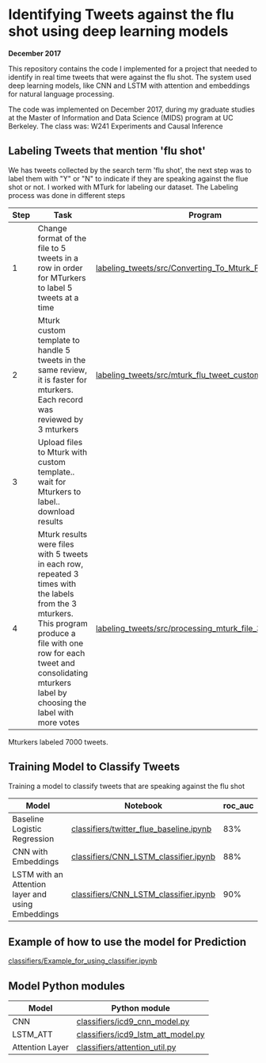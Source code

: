 # Identifying Tweets against the flu shot using deep learning models

**December 2017**

This repository contains the code I implemented for a project that needed to identify in real time tweets that were against the flu shot. The system used deep learning models, like CNN and LSTM with attention and embeddings for natural language processing.   

The code was implemented on December 2017, during my graduate studies at the Master of Information and Data Science (MIDS) 
program at UC Berkeley. The class was: W241 Experiments and Causal Inference 

## Labeling Tweets that mention 'flu shot'   
We has tweets collected by the search term 'flu shot', the next step was to label them with "Y" or "N" to indicate if they are speaking against the flue shot or not. I worked with MTurk for labeling our dataset.
The Labeling process was done in different steps

| Step | Task | Program |
|---|---|----|
|1 | Change format of the file to 5 tweets in a row in order for MTurkers to label 5 tweets at a time | [labeling_tweets/src/Converting_To_Mturk_Format.ipynb](labeling_tweets/src/Converting_To_Mturk_Format.ipynb) |
|2| Mturk custom template to handle 5 tweets in the same review, it is faster for mturkers. Each record was reviewed by 3 mturkers|[labeling_tweets/src/mturk_flu_tweet_custom_template.txt](labeling_tweets/src/mturk_flu_tweet_custom_template.txt) |
|3| Upload files to Mturk with custom template.. wait for Mturkers to label.. download results | |
|4| Mturk results were files with 5 tweets in each row, repeated 3 times with the labels from the 3 mturkers. This program produce a file with one row for each tweet and consolidating mturkers label by choosing the label with more votes |[labeling_tweets/src/processing_mturk_file_3workers.ipynb](labeling_tweets/src/processing_mturk_file_3workers.ipynb) |

Mturkers labeled 7000 tweets.

## Training Model to Classify Tweets

Training a model to classify tweets that are speaking against the flu shot 

| Model | Notebook | roc_auc |
|----|----|---|
|Baseline Logistic Regression | [classifiers/twitter_flue_baseline.ipynb](classifiers/twitter_flue_baseline.ipynb)|83%|
|CNN with Embeddings | [classifiers/CNN_LSTM_classifier.ipynb](classifiers/CNN_LSTM_classifier.ipynb)|88%|
|LSTM with an Attention layer and using Embeddings | [classifiers/CNN_LSTM_classifier.ipynb](classifiers/CNN_LSTM_classifier.ipynb)|90%|

## Example of how to use the model for Prediction
[classifiers/Example_for_using_classifier.ipynb](classifiers/Example_for_using_classifier.ipynb)

## Model Python modules

| Model | Python module |
| --- | --- |
| CNN | [classifiers/icd9_cnn_model.py](classifiers/icd9_cnn_model.py)  |
| LSTM_ATT | [classifiers/icd9_lstm_att_model.py](classifiers/icd9_lstm_att_model.py)   |
| Attention Layer |[classifiers/attention_util.py](classifiers/attention_util.py)  |



